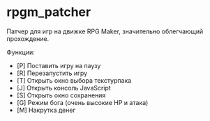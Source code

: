 # rpgm_patcher
Патчер для игр на движке RPG Maker, значительно облегчающий прохождение.

Функции:
- [P] Поставить игру на паузу
- [R] Перезапустить игру
- [T] Открыть окно выбора текстурпака
- [J] Открыть консоль JavaScript
- [S] Открыть окно сохранения
- [G] Режим бога (очень высокие HP и атака)
- [M] Накрутка денег

